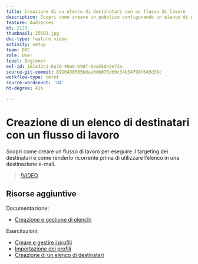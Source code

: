```yaml
---
title: Creazione di un elenco di destinatari con un flusso di lavoro
description: Scopri come creare un pubblico configurando un elenco di destinatari da Esplora risorse.
feature: Audiences
kt: 2173
thumbnail: 25603.jpg
doc-type: feature video
activity: setup
team: DOC
role: User
level: Beginner
exl-id: 101e32c1-6a70-49a6-b987-6aa55de3e72a
source-git-commit: 8910430585bdaa0db076db9c34b34798f649d39c
workflow-type: tm+mt
source-wordcount: '84'
ht-degree: 41%

---
```


# Creazione di un elenco di destinatari con un flusso di lavoro

Scopri come creare un flusso di lavoro per eseguire il targeting dei destinatari e come renderlo ricorrente prima di utilizzare l’elenco in una destinazione e-mail.

>[!VIDEO](https://video.tv.adobe.com/v/25603?quality=12)

## Risorse aggiuntive

Documentazione:

* [Creazione e gestione di elenchi](https://experienceleague.adobe.com/docs/campaign-classic/using/getting-started/profile-management/creating-and-managing-lists.html?lang=en)

Esercitazioni:

* [Creare e gestire i profili](/help/profile-management/create-and-manage-profiles.md)
* [Importazione dei profili](/help/data-management/importing-profiles.md)
* [Creazione di un elenco di destinatari](/help/profile-management/creating-a-list-of-recipients.md)
